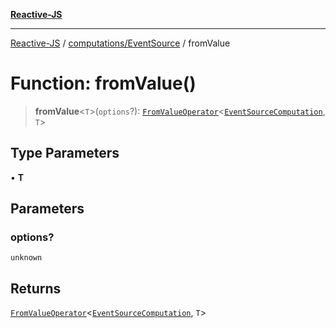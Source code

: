 [**Reactive-JS**](../../../README.md)

***

[Reactive-JS](../../../README.md) / [computations/EventSource](../README.md) / fromValue

# Function: fromValue()

> **fromValue**\<`T`\>(`options`?): [`FromValueOperator`](../../type-aliases/FromValueOperator.md)\<[`EventSourceComputation`](../interfaces/EventSourceComputation.md), `T`\>

## Type Parameters

• **T**

## Parameters

### options?

`unknown`

## Returns

[`FromValueOperator`](../../type-aliases/FromValueOperator.md)\<[`EventSourceComputation`](../interfaces/EventSourceComputation.md), `T`\>

